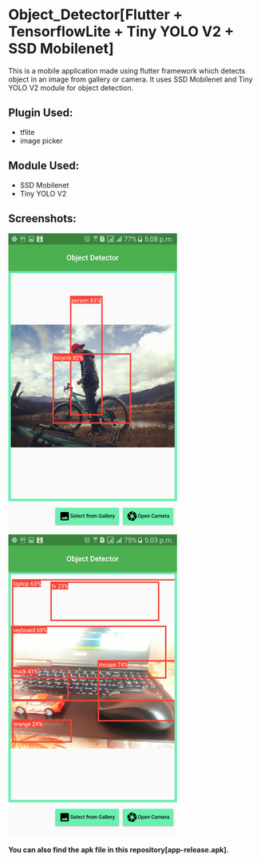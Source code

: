 # Object_Detector[Flutter + TensorflowLite + Tiny YOLO V2 + SSD Mobilenet]
 This is a mobile application made using flutter framework which detects object in an image from gallery or camera. It uses SSD Mobilenet and Tiny YOLO V2 module for object detection.
## Plugin Used:
 - tflite
 - image picker
## Module Used:
 - SSD Mobilenet
 - Tiny YOLO V2
## Screenshots:
<img src = "Screenshots/1.png" height= 600> <img src = "Screenshots/2.png" height= 600>
 #### You can also find the apk file in this repository[app-release.apk].
